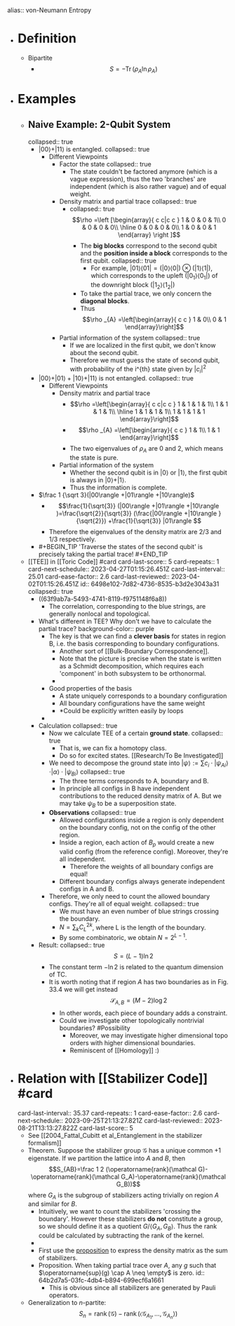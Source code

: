 alias:: von-Neumann Entropy

- # Definition
	- Bipartite
		- $$S=-\operatorname{Tr}(\rho_A \ln \rho_A) $$
- # Examples
	- ## Naive Example: 2-Qubit System
	  collapsed:: true
		- $|00\rangle +|11\rangle$ is entangled.
		  collapsed:: true
			- Different Viewpoints
				- Factor the state
				  collapsed:: true
					- The state couldn't be factored anymore (which is a vague expression), thus the two 'branches' are independent (which is also rather vague) and of equal weight.
				- Density matrix and partial trace
				  collapsed:: true
					- collapsed:: true
					  $$\rho =\left [\begin{array}{ c c|c c }
					  1 & 0 & 0 & 1\\
					  0 & 0 & 0 & 0\\
					  \hline
					  0 & 0 & 0 & 0\\
					  1 & 0 & 0 & 1
					  \end{array} \right ]$$
						- The **big blocks** correspond to the second qubit and the **position inside a block** corresponds to the first qubit.
						  collapsed:: true
							- For example, $|01\rangle \langle 01|=( |0\rangle \langle 0|) \otimes ( |1\rangle \langle 1|)$, 
							  which corresponds to the upleft ($|0_{1} \rangle \langle 0_{1} |$) of the downright block ($|1_{2} \rangle \langle 1_{2} |$)
						- To take the partial trace, we only concern the **diagonal blocks**.
						- Thus 
						  $$\rho _{A} =\left[\begin{array}{ c c }
						  1 & 0\\
						  0 & 1
						  \end{array}\right]$$
				- Partial information of the system
				  collapsed:: true
					- If we are localized in the first qubit, we don't know about the second qubit.
					- Therefore we must guess the state of second qubit, with probability of the i^{th} state given by $|c_i|^2$
		- $|00\rangle +|01\rangle +|10\rangle +|11\rangle$ is not entangled.
		  collapsed:: true
			- Different Viewpoints
				- Density matrix and partial trace
					- $$\rho =\left[\begin{array}{ c c|c c }
					  1 & 1 & 1 & 1\\
					  1 & 1 & 1 & 1\\
					  \hline
					  1 & 1 & 1 & 1\\
					  1 & 1 & 1 & 1
					  \end{array}\right]$$
					- $$\rho _{A} =\left[\begin{array}{ c c }
					  1 & 1\\
					  1 & 1
					  \end{array}\right]$$
					- The two eigenvalues of $\rho_A$ are 0 and 2, which means the state is pure.
				- Partial information of the system
					- Whether the second qubit is in $|0\rangle$ or $|1\rangle$, the first qubit is always in $|0\rangle+|1\rangle$.
					- Thus the information is complete.
		- $\frac 1 {\sqrt 3}(|00\rangle +|01\rangle +|10\rangle)$
			- $$\frac{1}{\sqrt{3}} (|00\rangle +|01\rangle +|10\rangle )=\frac{\sqrt{2}}{\sqrt{3}} (\frac{|00\rangle +|10\rangle }{\sqrt{2}}) +\frac{1}{\sqrt{3}} |01\rangle $$
			- Therefore the eigenvalues of the density matrix are $2/3$ and $1/3$ respectively.
		- #+BEGIN_TIP
		  'Traverse the states of the second qubit' is precisely taking the partial trace!
		  #+END_TIP
	- [[TEE]] in [[Toric Code]] #card
	  card-last-score:: 5
	  card-repeats:: 1
	  card-next-schedule:: 2023-04-27T01:15:26.451Z
	  card-last-interval:: 25.01
	  card-ease-factor:: 2.6
	  card-last-reviewed:: 2023-04-02T01:15:26.451Z
	  id:: 6498e102-7d82-4736-8535-b3d2e3043a31
	  collapsed:: true
		- ((63f9ab7a-5493-4741-8119-f9751148f6a8))
			- The correlation, corresponding to the blue strings, are generally nonlocal and topological.
		- What's different in TEE? Why don't we have to calculate the partial trace?
		  background-color:: purple
			- The key is that we can find a **clever basis** for states in region B, 
			  i.e. the basis corresponding to boundary configurations.
				- Another sort of [[Bulk-Boundary Correspondence]].
				- Note that the picture is precise when the state is written as a Schmidt decomposition, which requires each 'component' in both subsystem to be orthonormal.
				-
			- Good properties of the basis
				- A state uniquely corresponds to a boundary configuration
				- All boundary configurations have the same weight
				- *Could be explicitly written easily by loops
			-
		- Calculation
		  collapsed:: true
			- Now we calculate TEE of a certain **ground state**.
			  collapsed:: true
				- That is, we can fix a homotopy class.
				- Do so for excited states. [[Research/To Be Investigated]]
			- We need to decompose the ground state into $|\psi\rangle:=\sum c_i \cdot\left|\psi_{A i}\right\rangle \cdot|\alpha\rangle \cdot\left|\psi_{B i}\right\rangle$
			  collapsed:: true
				- The three terms corresponds to A, boundary and B.
				- In principle all configs in B have independent contributions to the reduced density matrix of A. But we may take $\psi_B$ to be a superposition state.
			- **Observations**
			  collapsed:: true
				- Allowed configurations inside a region is only dependent on the boundary config, not on the config of the other region.
				- Inside a region, each action of $B_p$ would create a new valid config (from the reference config). Moreover, they're all independent.
					- Therefore the weights of all boundary configs are equal!
				- Different boundary configs always generate independent configs in A and B.
			- Therefore, we only need to count the allowed boundary configs. They're all of equal weight.
			  collapsed:: true
				- We must have an even number of blue strings crossing the boundary.
				- $N=\sum_{k}C_{L}^{2k}$, where L is the length of the boundary.
				- By some combinatoric, we obtain $N=2^{L-1}$.
		- Result:
		  collapsed:: true
		  $$S=(L-1)\ln 2$$
			- The constant term $-\ln2$ is related to the quantum dimension of TC.
			- It is worth noting that if region $A$ has two boundaries as in Fig. $33.4$ we will get instead
			  $$
			  \mathcal{S}_{A, B}=(M-2) \log 2
			  $$
				- In other words, each piece of boundary adds a constraint.
				- Could we investigate other topologically nontrivial boundaries? #Possibility
					- Moreover, we may investigate higher dimensional topo orders with higher dimensional boundaries.
					- Reminiscent of [[Homology]] :)
- # Relation with [[Stabilizer Code]] #card
  card-last-interval:: 35.37
  card-repeats:: 1
  card-ease-factor:: 2.6
  card-next-schedule:: 2023-09-25T21:13:27.821Z
  card-last-reviewed:: 2023-08-21T13:13:27.822Z
  card-last-score:: 5
	- See [[2004_Fattal_Cubitt et al_Entanglement in the stabilizer formalism]]
	- Theorem. Suppose the stabilizer group $\mathcal G$ has a unique common +1 eigenstate. If we partition the lattice into $A$ and $B$, then 
	  $$S_{AB}=\frac 1 2 (\operatorname{rank}(\mathcal G)-\operatorname{rank}(\mathcal G_A)-\operatorname{rank}(\mathcal  G_B))$$
	  where $G_A$ is the subgroup of stabilizers acting trivially on region $A$ and similar for $B$.
		- Intuitively, we want to count the stabilizers 'crossing the boundary'.
		  However these stabilizers **do not** constitute a group, so we should define it as a quotient $G/\langle G_A,G_B \rangle$.
		  Thus the rank could be calculated by subtracting the rank of the kernel.
		-
		- First use the [proposition](((64b2d7a5-5f96-414a-8dd5-5649cdf05cd9))) to express the density matrix as the sum of stabilizers.
		- Proposition. When taking partial trace over $A$, any $g$ such that $\operatorname{sup}(g) \cap A \neq \empty$ is zero.
		  id:: 64b2d7a5-03fc-4db4-b894-699ecf6a1661
			- This is obvious since all stabilizers are generated by Pauli operators.
	- Generalization to $n$-partite:
	  $$S_n=\operatorname{rank}(\mathcal G)-\operatorname{rank}(\langle \mathcal G_{A_1}, ..., \mathcal G_{A_n} \rangle)$$